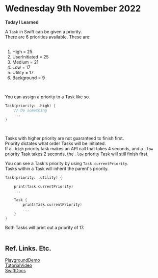 # Wednesday 9th November 2022

**Today I Learned**
<br>

A `Task` in Swift can be given a priority. <br>
There are 6 priorities available. These are: <br>
<br>
1) High = 25
2) UserInitiated = 25
3) Medium = 21
4) Low = 17
5) Utility = 17
6) Background = 9
<br>

You can assign a priority to a Task like so. <br>
```Swift
Task(priority: .high) {
    // Do something
    ...
}
```

<br>

Tasks with higher priority are not guaranteed to finish first. <br>
Priority dictates what order Tasks will be initiated. <br>
If a `.high` priority task makes an API call that takes 4 seconds, and a `.low` priority Task takes 2 seconds, the `.low` priority Task will still finish first. <br>

You can see a Task's priority by using `Task.currentPriority`. <br>
Tasks within a Task will inherit the parent's priority. <br>

```swift
Task(priority: .utility) {

    print(Task.currentPriority)
    ...

    Task {
        print(Task.currentPriority)
        ...
    }
}
```

Both Tasks will print out a priority of 17.
<br><br>

## Ref. Links. Etc.
[PlaygroundDemo](https://github.com/adamatyork/swift-learning/blob/main/Playgrounds/Concurrency/Tasks/TasksDemo/TaskBootcamp.swift) <br>
[TutorialVideo](https://www.youtube.com/watch?v=fTtaEYo14jI) <br>
[SwiftDocs](https://developer.apple.com/documentation/swift/taskpriority) <br>

